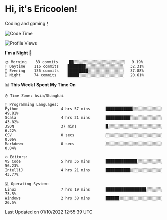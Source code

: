 # Hi, it's Ericoolen!
Coding and gaming！

<!--START_SECTION:waka-->
![Code Time](http://img.shields.io/badge/Code%20Time-409%20hrs%2055%20mins-blue)

![Profile Views](http://img.shields.io/badge/Profile%20Views-1-blue)

**I'm a Night 🦉** 

```text
🌞 Morning    33 commits     ██░░░░░░░░░░░░░░░░░░░░░░░   9.19% 
🌆 Daytime    116 commits    ████████░░░░░░░░░░░░░░░░░   32.31% 
🌃 Evening    136 commits    █████████░░░░░░░░░░░░░░░░   37.88% 
🌙 Night      74 commits     █████░░░░░░░░░░░░░░░░░░░░   20.61%

```


📊 **This Week I Spent My Time On** 

```text
⌚︎ Time Zone: Asia/Shanghai

💬 Programming Languages: 
Python                   4 hrs 57 mins       ████████████░░░░░░░░░░░░░   49.81% 
Scala                    4 hrs 21 mins       ███████████░░░░░░░░░░░░░░   43.82% 
JSON                     37 mins             █░░░░░░░░░░░░░░░░░░░░░░░░   6.22% 
CSV                      0 secs              ░░░░░░░░░░░░░░░░░░░░░░░░░   0.06% 
Markdown                 0 secs              ░░░░░░░░░░░░░░░░░░░░░░░░░   0.04%

🔥 Editors: 
VS Code                  5 hrs 36 mins       ██████████████░░░░░░░░░░░   56.23% 
IntelliJ                 4 hrs 21 mins       ███████████░░░░░░░░░░░░░░   43.77%

💻 Operating System: 
Linux                    7 hrs 19 mins       ██████████████████░░░░░░░   73.5% 
Windows                  2 hrs 38 mins       ██████░░░░░░░░░░░░░░░░░░░   26.5%

```


 Last Updated on 01/10/2022 12:55:39 UTC
<!--END_SECTION:waka-->


